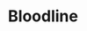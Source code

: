 ---
title: Bloodline
crosslinks:
- GlitchInTheMatrix
- videos
- autotldr
- lost
- UnderTheDome
- HouseOfCards
- TrueDetective
- AskReddit
---